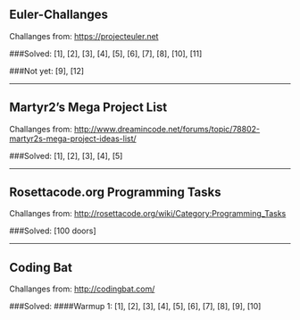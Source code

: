## Euler-Challanges
Challanges from: https://projecteuler.net 

###Solved:
[1], [2], [3], [4], [5], [6], [7], [8], [10], [11]

###Not yet:
[9], [12]

--------------------------------------------------

## Martyr2’s Mega Project List
Challanges from: http://www.dreamincode.net/forums/topic/78802-martyr2s-mega-project-ideas-list/

###Solved:
[1], [2], [3], [4], [5]

--------------------------------------------------

## Rosettacode.org Programming Tasks 
Challanges from: http://rosettacode.org/wiki/Category:Programming_Tasks

###Solved:
[100 doors]

--------------------------------------------------

## Coding Bat
Challanges from: http://codingbat.com/

###Solved:
####Warmup 1:
[1], [2], [3], [4], [5], [6], [7], [8], [9], [10]